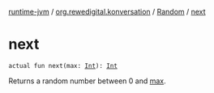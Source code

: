 [runtime-jvm](../../index.md) / [org.rewedigital.konversation](../index.md) / [Random](index.md) / [next](./next.md)

# next

`actual fun next(max: `[`Int`](https://kotlinlang.org/api/latest/jvm/stdlib/kotlin/-int/index.html)`): `[`Int`](https://kotlinlang.org/api/latest/jvm/stdlib/kotlin/-int/index.html)

Returns a random number between 0 and [max](https://github.com/rewe-digital/konversation/blob/master/docs/shared/org.rewedigital.konversation/-random/next/max.md).


